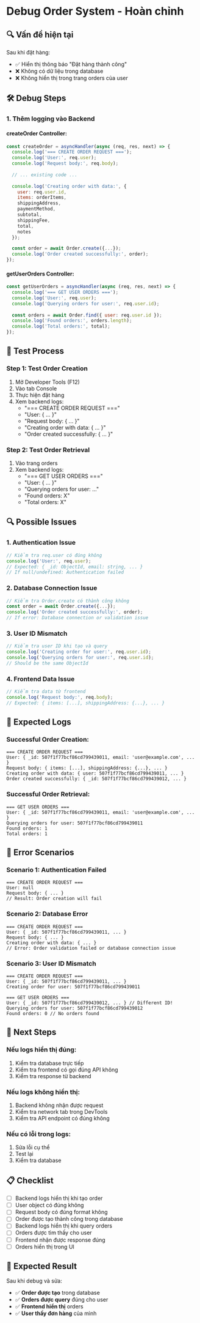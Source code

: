 # Debug Order System - Hoàn chỉnh

## 🔍 Vấn đề hiện tại

Sau khi đặt hàng:
- ✅ Hiển thị thông báo "Đặt hàng thành công"
- ❌ Không có dữ liệu trong database
- ❌ Không hiển thị trong trang orders của user

## 🛠️ Debug Steps

### **1. Thêm logging vào Backend**

#### **createOrder Controller:**
```javascript
const createOrder = asyncHandler(async (req, res, next) => {
  console.log('=== CREATE ORDER REQUEST ===');
  console.log('User:', req.user);
  console.log('Request body:', req.body);
  
  // ... existing code ...
  
  console.log('Creating order with data:', {
    user: req.user.id,
    items: orderItems,
    shippingAddress,
    paymentMethod,
    subtotal,
    shippingFee,
    total,
    notes
  });

  const order = await Order.create({...});
  console.log('Order created successfully:', order);
});
```

#### **getUserOrders Controller:**
```javascript
const getUserOrders = asyncHandler(async (req, res, next) => {
  console.log('=== GET USER ORDERS ===');
  console.log('User:', req.user);
  console.log('Querying orders for user:', req.user.id);
  
  const orders = await Order.find({ user: req.user.id });
  console.log('Found orders:', orders.length);
  console.log('Total orders:', total);
});
```

## 🧪 Test Process

### **Step 1: Test Order Creation**
1. Mở Developer Tools (F12)
2. Vào tab Console
3. Thực hiện đặt hàng
4. Xem backend logs:
   - "=== CREATE ORDER REQUEST ==="
   - "User: { ... }"
   - "Request body: { ... }"
   - "Creating order with data: { ... }"
   - "Order created successfully: { ... }"

### **Step 2: Test Order Retrieval**
1. Vào trang orders
2. Xem backend logs:
   - "=== GET USER ORDERS ==="
   - "User: { ... }"
   - "Querying orders for user: ..."
   - "Found orders: X"
   - "Total orders: X"

## 🔍 Possible Issues

### **1. Authentication Issue**
```javascript
// Kiểm tra req.user có đúng không
console.log('User:', req.user);
// Expected: { _id: ObjectId, email: string, ... }
// If null/undefined: Authentication failed
```

### **2. Database Connection Issue**
```javascript
// Kiểm tra Order.create có thành công không
const order = await Order.create({...});
console.log('Order created successfully:', order);
// If error: Database connection or validation issue
```

### **3. User ID Mismatch**
```javascript
// Kiểm tra user ID khi tạo và query
console.log('Creating order for user:', req.user.id);
console.log('Querying orders for user:', req.user.id);
// Should be the same ObjectId
```

### **4. Frontend Data Issue**
```javascript
// Kiểm tra data từ frontend
console.log('Request body:', req.body);
// Expected: { items: [...], shippingAddress: {...}, ... }
```

## 🎯 Expected Logs

### **Successful Order Creation:**
```
=== CREATE ORDER REQUEST ===
User: { _id: 507f1f77bcf86cd799439011, email: 'user@example.com', ... }
Request body: { items: [...], shippingAddress: {...}, ... }
Creating order with data: { user: 507f1f77bcf86cd799439011, ... }
Order created successfully: { _id: 507f1f77bcf86cd799439012, ... }
```

### **Successful Order Retrieval:**
```
=== GET USER ORDERS ===
User: { _id: 507f1f77bcf86cd799439011, email: 'user@example.com', ... }
Querying orders for user: 507f1f77bcf86cd799439011
Found orders: 1
Total orders: 1
```

## 🚨 Error Scenarios

### **Scenario 1: Authentication Failed**
```
=== CREATE ORDER REQUEST ===
User: null
Request body: { ... }
// Result: Order creation will fail
```

### **Scenario 2: Database Error**
```
=== CREATE ORDER REQUEST ===
User: { _id: 507f1f77bcf86cd799439011, ... }
Request body: { ... }
Creating order with data: { ... }
// Error: Order validation failed or database connection issue
```

### **Scenario 3: User ID Mismatch**
```
=== CREATE ORDER REQUEST ===
User: { _id: 507f1f77bcf86cd799439011, ... }
Creating order for user: 507f1f77bcf86cd799439011

=== GET USER ORDERS ===
User: { _id: 507f1f77bcf86cd799439012, ... } // Different ID!
Querying orders for user: 507f1f77bcf86cd799439012
Found orders: 0 // No orders found
```

## 🔧 Next Steps

### **Nếu logs hiển thị đúng:**
1. Kiểm tra database trực tiếp
2. Kiểm tra frontend có gọi đúng API không
3. Kiểm tra response từ backend

### **Nếu logs không hiển thị:**
1. Backend không nhận được request
2. Kiểm tra network tab trong DevTools
3. Kiểm tra API endpoint có đúng không

### **Nếu có lỗi trong logs:**
1. Sửa lỗi cụ thể
2. Test lại
3. Kiểm tra database

## 📋 Checklist

- [ ] Backend logs hiển thị khi tạo order
- [ ] User object có đúng không
- [ ] Request body có đúng format không
- [ ] Order được tạo thành công trong database
- [ ] Backend logs hiển thị khi query orders
- [ ] Orders được tìm thấy cho user
- [ ] Frontend nhận được response đúng
- [ ] Orders hiển thị trong UI

## 🎉 Expected Result

Sau khi debug và sửa:
- ✅ **Order được tạo** trong database
- ✅ **Orders được query** đúng cho user
- ✅ **Frontend hiển thị** orders
- ✅ **User thấy đơn hàng** của mình
